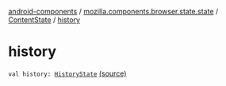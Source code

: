 [android-components](../../index.md) / [mozilla.components.browser.state.state](../index.md) / [ContentState](index.md) / [history](./history.md)

# history

`val history: `[`HistoryState`](../../mozilla.components.browser.state.state.content/-history-state/index.md) [(source)](https://github.com/mozilla-mobile/android-components/blob/master/components/browser/state/src/main/java/mozilla/components/browser/state/state/ContentState.kt#L67)